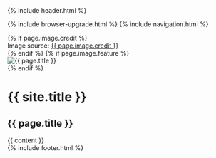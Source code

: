 
<!doctype html>
<!--[if lt IE 7]><html class="no-js lt-ie9 lt-ie8 lt-ie7" lang="en"> <![endif]-->
<!--[if (IE 7)&!(IEMobile)]><html class="no-js lt-ie9 lt-ie8" lang="en"><![endif]-->
<!--[if (IE 8)&!(IEMobile)]><html class="no-js lt-ie9" lang="en"><![endif]-->
<!--[if gt IE 8]><!--> <html class="no-js" lang="en"><!--<![endif]-->
<head>
{% include header.html %}
</head>

<body id="post-index" {% if page.image.feature %}class="feature"{% endif %}>

{% include browser-upgrade.html %}
{% include navigation.html %}

<div class="entry-header">
  {% if page.image.credit %}<div class="image-credit">Image source: <a href="{{ page.image.creditlink }}">{{ page.image.credit }}</a></div><!-- /.image-credit -->{% endif %}
  {% if page.image.feature %}
    <div class="entry-image">
      <img src="{{ site.url }}/images/{{ page.image.feature }}" alt="{{ page.title }}">
    </div><!-- /.entry-image -->
  {% endif %}
  <div class="header-title">
    <div class="header-title-wrap">
      <h1>{{ site.title }}</h1>
      <h2>{{ page.title }}</h2>
    </div><!-- /.header-title-wrap -->
  </div><!-- /.header-title -->
</div><!-- /.entry-header -->

<div id="main" role="main">
  {{ content }}
</div><!-- /#main -->

<div class="footer-wrapper">
  <footer role="contentinfo">
    {% include footer.html %}
  </footer>
</div><!-- /.footer-wrapper -->

</body>
</html>
